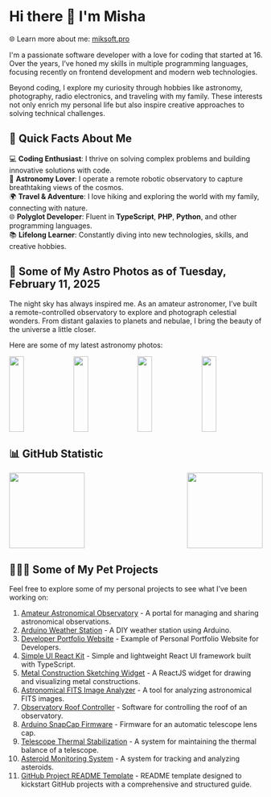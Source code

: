 # Hi there 👋 I'm Misha  
🌐 Learn more about me: [miksoft.pro](https://miksoft.pro)

I'm a passionate software developer with a love for coding that started at 16. Over the years, I’ve honed my skills in multiple programming languages, focusing recently on frontend development and modern web technologies.

Beyond coding, I explore my curiosity through hobbies like astronomy, photography, radio electronics, and traveling with my family. These interests not only enrich my personal life but also inspire creative approaches to solving technical challenges.

## 🌟 Quick Facts About Me  

💻 **Coding Enthusiast**: I thrive on solving complex problems and building innovative solutions with code.  
🌌 **Astronomy Lover**: I operate a remote robotic observatory to capture breathtaking views of the cosmos.  
🌍 **Travel & Adventure**: I love hiking and exploring the world with my family, connecting with nature.  
🌐 **Polyglot Developer**: Fluent in **TypeScript**, **PHP**, **Python**, and other programming languages.  
📚 **Lifelong Learner**: Constantly diving into new technologies, skills, and creative hobbies.  

## 🔭 Some of My Astro Photos as of Tuesday, February 11, 2025  

The night sky has always inspired me. As an amateur astronomer, I’ve built a remote-controlled observatory to explore and photograph celestial wonders. From distant galaxies to planets and nebulae, I bring the beauty of the universe a little closer.  

Here are some of my latest astronomy photos:

<div style="display: flex; justify-content: space-between;">
<img src="https://api.astro.miksoft.pro/astrophotos/M51/M51-27.03.2019_medium.jpg" alt="" style="width: 24%; height: 150px; object-fit: cover;" />
<img src="https://api.astro.miksoft.pro/astrophotos/NGC896/NGC896-02.09.2022_medium.jpg" alt="" style="width: 24%; height: 150px; object-fit: cover;" />
<img src="https://api.astro.miksoft.pro/astrophotos/NGC7000/NGC7000-19.10.2023_medium.jpeg" alt="" style="width: 24%; height: 150px; object-fit: cover;" />
<img src="https://api.astro.miksoft.pro/astrophotos/NGC7217/NGC7217-24.04.2022_medium.jpg" alt="" style="width: 24%; height: 150px; object-fit: cover;" />

</div>

## 📊 GitHub Statistic

<div style="display: flex; justify-content: space-between; flex-wrap: nowrap;">
  <img src="https://github-readme-stats.vercel.app/api?username=miksrv&show_icons=true&theme=slateorange&hide_title=true&include_all_commits=true&count_private=true" style="height: 150px;" />
  <img src="https://github-readme-stats.vercel.app/api/top-langs/?username=miksrv&langs_count=6&layout=compact&theme=slateorange" style="height: 150px;" />
</div>

## 👨🏻‍💻 Some of My Pet Projects

Feel free to explore some of my personal projects to see what I’ve been working on:

1. [Amateur Astronomical Observatory](https://github.com/miksrv/astronomy-portal) - A portal for managing and sharing astronomical observations.
2. [Arduino Weather Station](https://github.com/miksrv/arduino-weather-station) - A DIY weather station using Arduino.
3. [Developer Portfolio Website](https://github.com/miksrv/developer-portfolio-website) - Example of Personal Portfolio Website for Developers.
4. [Simple UI React Kit](https://github.com/miksrv/simple-react-ui-kit) - Simple and lightweight React UI framework built with TypeScript.
5. [Metal Construction Sketching Widget](https://github.com/miksrv/sketch-drawing-widget) - A ReactJS widget for drawing and visualizing metal constructions.
6. [Astronomical FITS Image Analyzer](https://github.com/miksrv/astronomy-fits-parser) - A tool for analyzing astronomical FITS images.
7. [Observatory Roof Controller](https://github.com/miksrv/indi-rollroof-controller) - Software for controlling the roof of an observatory.
8. [Arduino SnapCap Firmware](https://github.com/miksrv/arduino-snapcap) - Firmware for an automatic telescope lens cap.
9. [Telescope Thermal Stabilization](https://github.com/miksrv/telescope_thermal_stabilization) - A system for maintaining the thermal balance of a telescope.
11. [Asteroid Monitoring System](https://github.com/miksrv/asteroid-monitoring) - A system for tracking and analyzing asteroids.
12. [GitHub Project README Template](https://github.com/miksrv/GitHub-Project-README-Template) - README template designed to kickstart GitHub projects with a comprehensive and structured guide.
